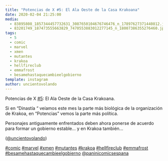 ```yaml
---
title: "Potencias de X #5: El Ala Oeste de la Casa Krakoana"
date: 2020-02-04 21:25:00
media: 
  - 83895808_1857344457732631_3087650104676746476_n_17897627371440812.jpg
  - 83201749_187473555663829_7470553883012277145_n_18007386355276460.jpg
tags: 
  - 5
  - comic
  - marvel
  - xmen
  - mutantes
  - krakoa
  - hellfireclub
  - emmafrost
  - besamehastaquecambieelgobierno
template: instagram
author: uncientovolando
---
```


Potencias de X [#5](/tags/5): El Ala Oeste de la Casa Krakoana.


Si en “Dinastía “ veíamos este mes la parte más biológica de la organización de Krakoa, en “Potencias” vemos la parte más política.


Personajes antiguamente enfrentados deben ahora ponerse de acuerdo para formar un gobierno estable... y en Krakoa también...


([@uncientovolando](https://instagram.com/uncientovolando))






[#comic](/tags/comic) [#marvel](/tags/marvel) [#xmen](/tags/xmen) [#mutantes](/tags/mutantes) [#krakoa](/tags/krakoa) [#hellfireclub](/tags/hellfireclub) [#emmafrost](/tags/emmafrost) [#besamehastaquecambieelgobierno](/tags/besamehastaquecambieelgobierno) [@paninicomicsespana](https://instagram.com/paninicomicsespana)

